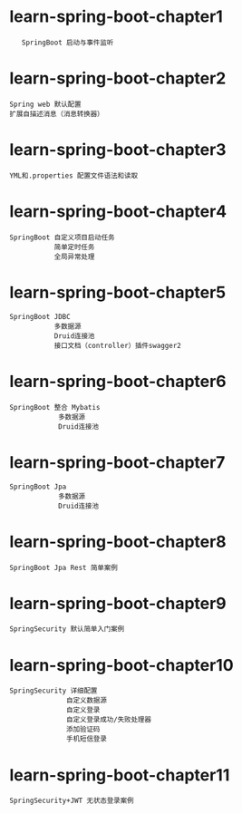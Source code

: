 

#           learn-spring-boot-chapter1 

```
   SpringBoot 启动与事件监听
```

#           learn-spring-boot-chapter2 

```
Spring web 默认配置
扩展自描述消息（消息转换器）
```

# 		  learn-spring-boot-chapter3 

```
YML和.properties 配置文件语法和读取
```

# 		  learn-spring-boot-chapter4 

```
SpringBoot 自定义项目启动任务
           简单定时任务
           全局异常处理
```

# 		  learn-spring-boot-chapter5 

```
SpringBoot JDBC 
           多数据源
           Druid连接池
           接口文档（controller）插件swagger2
```

# 		  learn-spring-boot-chapter6 

```
SpringBoot 整合 Mybatis
            多数据源
            Druid连接池
```

# 		  learn-spring-boot-chapter7 

```
SpringBoot Jpa
            多数据源
            Druid连接池
```

# 		  learn-spring-boot-chapter8 

```
SpringBoot Jpa Rest 简单案例
```

# 		  learn-spring-boot-chapter9 

```
SpringSecurity 默认简单入门案例
```

# 		  learn-spring-boot-chapter10  

```
SpringSecurity 详细配置
              自定义数据源
              自定义登录
              自定义登录成功/失败处理器
              添加验证码
              手机短信登录
```



# 		  learn-spring-boot-chapter11 

```
SpringSecurity+JWT 无状态登录案例
```



# 